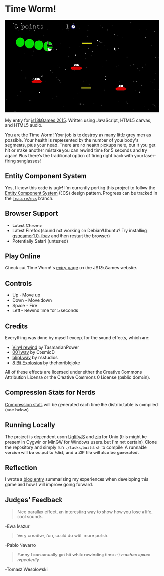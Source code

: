# Time Worm!

![Screenshot](screenshots/full.jpeg)

My entry for [js13kGames 2015](http://js13kgames.com/). Written using JavaScript, HTML5 canvas, and HTML5 audio.

You are the Time Worm! Your job is to destroy as many little grey men as possible. Your health is represented by the number of your body's segments, plus your head. There are no health pickups here, but if you get hit or make another mistake you can rewind time for 5 seconds and try again! Plus there's the traditional option of firing right back with your laser-firing sunglasses!

## Entity Component System
Yes, I know this code is ugly! I'm currently porting this project to follow the [Entity Component System](https://en.wikipedia.org/wiki/Entity_component_system) (ECS) design pattern. Progress can be tracked in the [`feature/ecs`](https://github.com/jamesseanwright/time-worm/tree/feature/ecs) branch.

## Browser Support
* Latest Chrome
* Latest Firefox (sound not working on Debian/Ubuntu? Try installing [gstreamer1.0-libav](https://packages.debian.org/search?keywords=gstreamer1.0-libav) and then restart the browser)
* Potentially Safari (untested)

## Play Online
Check out Time Worm!'s [entry page](http://js13kgames.com/entries/time-worm) on the JS13kGames website.

## Controls
* Up - Move up
* Down - Move down
* Space - Fire
* Left - Rewind time for 5 seconds

## Credits
Everything was done by myself except for the sound effects, which are:

* [Vinyl rewind](https://freesound.org/people/TasmanianPower/sounds/162493/) by TasmanianPower
* [001.wav](https://freesound.org/people/CosmicD/sounds/33482/) by CosmicD
* [blip1.wav](https://freesound.org/people/nsstudios/sounds/321103/) by nsstudios
* [8 Bit Explosion](https://freesound.org/people/thehorriblejoke/sounds/259962/) by thehorriblejoke

All of these effects are licensed under either the Creative Commons Attribution License or the Creative Commons 0 License (public domain).

## Compression Stats for Nerds
[Compression stats](COMPRESSION.md) will be generated each time the distributable is compiled (see below).

## Running Locally
The project is dependent upon [UglifyJS](https://github.com/mishoo/UglifyJS2) and [zip](http://linux.die.net/man/1/zip) for Unix (this might be present in Cygwin or MinGW for Windows users, but I'm not certain). Clone the repository and simply run `./tasks/build.sh` to compile. A runnable version will be output to /dist, and a ZIP file will also be generated.

## Reflection
I wrote a [blog entry](http://jamesswright.co.uk/blog/1442177-time-worm-js13kgames-entry) summarising my experiences when developing this game and how I will improve going forward.

## Judges' Feedback
> Nice parallax effect, an interesting way to show how you lose a life, cool sounds.

-Ewa Mazur

> Very creative, fun, could do with more polish.

-Pablo Navarro

> Funny I can actually get hit while rewinding time :-) *mashes space repeatedly*

-Tomasz Wesołowski

